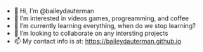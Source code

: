 - 👋 Hi, I’m @baileydauterman
- 👀 I’m interested in videos games, progreamming, and coffee
- 🌱 I’m currently learning everything, when do we stop learning?
- 💞️ I’m looking to collaborate on any intersting projects
- 📫 My contact info is at:  https://baileydauterman.github.io

<!---
baileydauterman/baileydauterman is a ✨ special ✨ repository because its `README.md` (this file) appears on your GitHub profile.
You can click the Preview link to take a look at your changes.
--->
